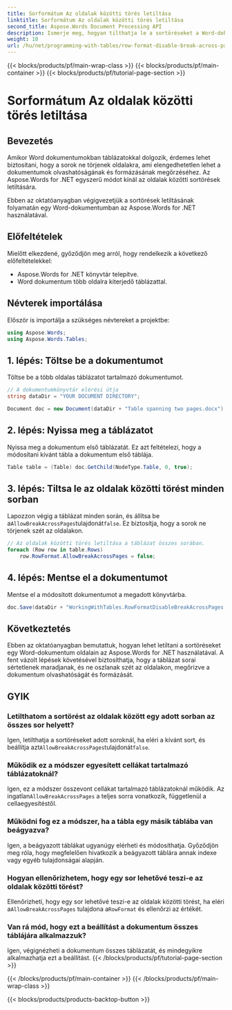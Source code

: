 ```yaml
---
title: Sorformátum Az oldalak közötti törés letiltása
linktitle: Sorformátum Az oldalak közötti törés letiltása
second_title: Aspose.Words Document Processing API
description: Ismerje meg, hogyan tilthatja le a sortöréseket a Word-dokumentumok oldalain az Aspose.Words for .NET használatával a táblázat olvashatóságának és formázásának megőrzése érdekében.
weight: 10
url: /hu/net/programming-with-tables/row-format-disable-break-across-pages/
---
```


{{< blocks/products/pf/main-wrap-class >}}
{{< blocks/products/pf/main-container >}}
{{< blocks/products/pf/tutorial-page-section >}}

# Sorformátum Az oldalak közötti törés letiltása

## Bevezetés

Amikor Word dokumentumokban táblázatokkal dolgozik, érdemes lehet biztosítani, hogy a sorok ne törjenek oldalakra, ami elengedhetetlen lehet a dokumentumok olvashatóságának és formázásának megőrzéséhez. Az Aspose.Words for .NET egyszerű módot kínál az oldalak közötti sortörések letiltására.

Ebben az oktatóanyagban végigvezetjük a sortörések letiltásának folyamatán egy Word-dokumentumban az Aspose.Words for .NET használatával.

## Előfeltételek

Mielőtt elkezdené, győződjön meg arról, hogy rendelkezik a következő előfeltételekkel:
- Aspose.Words for .NET könyvtár telepítve.
- Word dokumentum több oldalra kiterjedő táblázattal.

## Névterek importálása

Először is importálja a szükséges névtereket a projektbe:

```csharp
using Aspose.Words;
using Aspose.Words.Tables;
```

## 1. lépés: Töltse be a dokumentumot

Töltse be a több oldalas táblázatot tartalmazó dokumentumot.

```csharp
// A dokumentumkönyvtár elérési útja
string dataDir = "YOUR DOCUMENT DIRECTORY";

Document doc = new Document(dataDir + "Table spanning two pages.docx");
```

## 2. lépés: Nyissa meg a táblázatot

Nyissa meg a dokumentum első táblázatát. Ez azt feltételezi, hogy a módosítani kívánt tábla a dokumentum első táblája.

```csharp
Table table = (Table) doc.GetChild(NodeType.Table, 0, true);
```

## 3. lépés: Tiltsa le az oldalak közötti törést minden sorban

 Lapozzon végig a táblázat minden során, és állítsa be a`AllowBreakAcrossPages`tulajdonát`false`. Ez biztosítja, hogy a sorok ne törjenek szét az oldalakon.

```csharp
// Az oldalak közötti törés letiltása a táblázat összes sorában.
foreach (Row row in table.Rows)
    row.RowFormat.AllowBreakAcrossPages = false;
```

## 4. lépés: Mentse el a dokumentumot

Mentse el a módosított dokumentumot a megadott könyvtárba.

```csharp
doc.Save(dataDir + "WorkingWithTables.RowFormatDisableBreakAcrossPages.docx");
```

## Következtetés

Ebben az oktatóanyagban bemutattuk, hogyan lehet letiltani a sortöréseket egy Word-dokumentum oldalain az Aspose.Words for .NET használatával. A fent vázolt lépések követésével biztosíthatja, hogy a táblázat sorai sértetlenek maradjanak, és ne oszlanak szét az oldalakon, megőrizve a dokumentum olvashatóságát és formázását.

## GYIK

### Letilthatom a sortörést az oldalak között egy adott sorban az összes sor helyett?  
 Igen, letilthatja a sortöréseket adott soroknál, ha eléri a kívánt sort, és beállítja azt`AllowBreakAcrossPages`tulajdonát`false`.

### Működik ez a módszer egyesített cellákat tartalmazó táblázatoknál?  
 Igen, ez a módszer összevont cellákat tartalmazó táblázatoknál működik. Az ingatlan`AllowBreakAcrossPages` a teljes sorra vonatkozik, függetlenül a cellaegyesítéstől.

### Működni fog ez a módszer, ha a tábla egy másik táblába van beágyazva?  
Igen, a beágyazott táblákat ugyanúgy elérheti és módosíthatja. Győződjön meg róla, hogy megfelelően hivatkozik a beágyazott táblára annak indexe vagy egyéb tulajdonságai alapján.

### Hogyan ellenőrizhetem, hogy egy sor lehetővé teszi-e az oldalak közötti törést?  
 Ellenőrizheti, hogy egy sor lehetővé teszi-e az oldalak közötti törést, ha eléri a`AllowBreakAcrossPages` tulajdona a`RowFormat` és ellenőrzi az értékét.

### Van rá mód, hogy ezt a beállítást a dokumentum összes táblájára alkalmazzuk?  
Igen, végignézheti a dokumentum összes táblázatát, és mindegyikre alkalmazhatja ezt a beállítást.
{{< /blocks/products/pf/tutorial-page-section >}}

{{< /blocks/products/pf/main-container >}}
{{< /blocks/products/pf/main-wrap-class >}}

{{< blocks/products/products-backtop-button >}}
